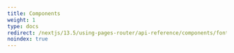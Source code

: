 ```yaml
---
title: Components
weight: 1
type: docs
redirect: /nextjs/13.5/using-pages-router/api-reference/components/font
noindex: true
---
```

